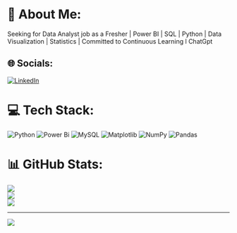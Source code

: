# 💫 About Me:
Seeking for Data Analyst job as a Fresher | Power BI | SQL | Python | Data Visualization | Statistics | Committed to Continuous Learning l ChatGpt


## 🌐 Socials:
[![LinkedIn](https://img.shields.io/badge/LinkedIn-%230077B5.svg?logo=linkedin&logoColor=white)](https://linkedin.com/in/www.linkedin.com/in/gururaj7) 

# 💻 Tech Stack:
![Python](https://img.shields.io/badge/python-3670A0?style=flat&logo=python&logoColor=ffdd54) ![Power Bi](https://img.shields.io/badge/power_bi-F2C811?style=flat&logo=powerbi&logoColor=black) ![MySQL](https://img.shields.io/badge/mysql-4479A1.svg?style=flat&logo=mysql&logoColor=white) ![Matplotlib](https://img.shields.io/badge/Matplotlib-%23ffffff.svg?style=flat&logo=Matplotlib&logoColor=black) ![NumPy](https://img.shields.io/badge/numpy-%23013243.svg?style=flat&logo=numpy&logoColor=white) ![Pandas](https://img.shields.io/badge/pandas-%23150458.svg?style=flat&logo=pandas&logoColor=white)
# 📊 GitHub Stats:
![](https://github-readme-stats.vercel.app/api?username=Gururaj-9&theme=dark&hide_border=false&include_all_commits=true&count_private=false)<br/>
![](https://github-readme-streak-stats.herokuapp.com/?user=Gururaj-9&theme=dark&hide_border=false)<br/>
![](https://github-readme-stats.vercel.app/api/top-langs/?username=Gururaj-9&theme=dark&hide_border=false&include_all_commits=true&count_private=false&layout=compact)

---
[![](https://visitcount.itsvg.in/api?id=Gururaj-9&icon=0&color=8)](https://visitcount.itsvg.in)

<!-- Proudly created with GPRM ( https://gprm.itsvg.in ) -->
